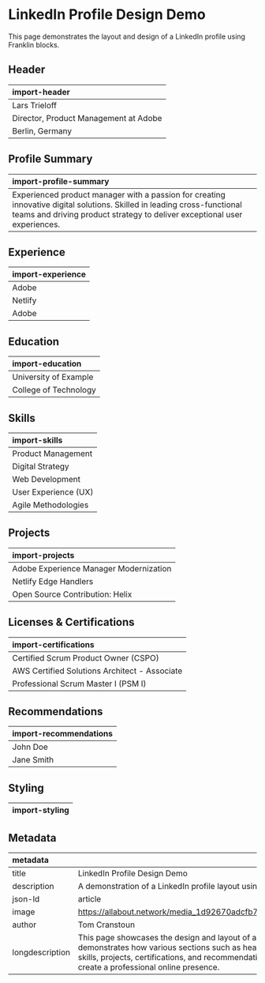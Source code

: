# LinkedIn Profile Design Demo

This page demonstrates the layout and design of a LinkedIn profile using Franklin blocks.

## Header

| import-header |
| :---- |
| Lars Trieloff |
| Director, Product Management at Adobe |
| Berlin, Germany |

## Profile Summary

| import-profile-summary |
| :---- |
| Experienced product manager with a passion for creating innovative digital solutions. Skilled in leading cross-functional teams and driving product strategy to deliver exceptional user experiences. |

## Experience

| import-experience |
| :---- |
| Adobe | Director, Product Management | Jan 2021 - Present |
| Netlify | Senior Product Manager | Mar 2020 - Dec 2020 |
| Adobe | Senior Product Manager | Jan 2019 - Feb 2020 |

## Education

| import-education |
| :---- |
| University of Example | Bachelor of Science in Computer Science | 2005 - 2009 |
| College of Technology | Associate's Degree in Web Development | 2003 - 2005 |

## Skills

| import-skills |
| :---- |
| Product Management |
| Digital Strategy |
| Web Development |
| User Experience (UX) |
| Agile Methodologies |

## Projects

| import-projects |
| :---- |
| Adobe Experience Manager Modernization | Led the modernization efforts for AEM, improving performance and developer experience | https://business.adobe.com/products/experience-manager/adobe-experience-manager.html |
| Netlify Edge Handlers | Developed and launched Edge Handlers, bringing serverless computing to the edge | https://www.netlify.com/products/edge/edge-handlers/ |
| Open Source Contribution: Helix | Contributed to the development of Project Helix, an open-source static site generator | https://github.com/adobe/helix-cli |

## Licenses & Certifications

| import-certifications |
| :---- |
| Certified Scrum Product Owner (CSPO) | Scrum Alliance | Jan 2020 | Jan 2022 | 123456 |
| AWS Certified Solutions Architect - Associate | Amazon Web Services (AWS) | Mar 2019 |  | AWS-ASA-12345 |
| Professional Scrum Master I (PSM I) | Scrum.org | Jun 2018 |  | 987654 |

## Recommendations

| import-recommendations |
| :---- |
| John Doe | CEO at Tech Innovations | Lars is an exceptional product manager with a keen eye for detail and a strategic mindset. His ability to balance user needs with business goals is truly remarkable. |
| Jane Smith | Senior Developer at WebCorp | Working with Lars was a pleasure. His technical knowledge combined with his leadership skills made our projects successful and enjoyable. |

## Styling

| import-styling |
| :---- |

## Metadata

| metadata |  |
| :---- | :---- |
| title | LinkedIn Profile Design Demo |
| description | A demonstration of a LinkedIn profile layout using Franklin blocks |
| json-ld | article |
| image | https://allabout.network/media_1d92670adcfb7a18a062e49fd7967f4e9f76d8a52.jpeg |
| author | Tom Cranstoun |
| longdescription | This page showcases the design and layout of a LinkedIn profile using Franklin blocks. It demonstrates how various sections such as header, summary, experience, education, skills, projects, certifications, and recommendations can be structured and styled to create a professional online presence.
